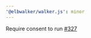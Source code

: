 ```yaml
---
'@elbwalker/walker.js': minor
---
```


Require consent to run [#327](https://github.com/elbwalker/walkerOS/issues/327)

